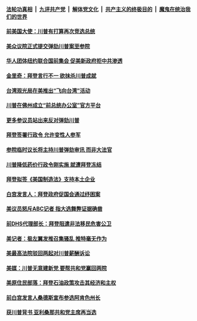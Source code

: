 

####  [法轮功真相](../../../../basic/blob/master/README.md?t=01262131) &nbsp;|&nbsp; [九评共产党](../../../../9ping.md/blob/master/README.md?t=01262131) &nbsp;|&nbsp; [解体党文化](../../../../jtdwh.md/blob/master/README.md?t=01262131)  &nbsp;|&nbsp; [共产主义的终极目的](../../../../gczydzjmd.md/blob/master/README.md?t=01262131) &nbsp;|&nbsp; [魔鬼在统治我们的世界](../../../../mgztzwmdsj.md/blob/master/README.md?t=01262131) 

#### [前美国大使：川普有打算再次竞选总统](../pages/soh6/467696.md?t=01262131) 
#### [美众议院正式提交弹劾川普案至参院](../pages/soh6/467711.md?t=01262131) 
#### [华人团体纽约联合国前集会 促美新政府拒中共渗透](../pages/soh6/467699.md?t=01262131) 
#### [金里奇：拜登言行不一 欲抹杀川普成就](../pages/soh6/467687.md?t=01262131) 
#### [台湾观光局在美推出“飞向台湾”活动](../pages/soh6/467678.md?t=01262131) 
#### [川普在佛州成立“前总统办公室”官方平台](../pages/soh6/467672.md?t=01262131) 
#### [更多参议员站出来反对弹劾川普](../pages/soh6/467630.md?t=01262131) 
#### [拜登签署行政令 允许变性人参军](../pages/soh6/467633.md?t=01262131) 
#### [参院临时议长将主持川普弹劾审讯 而非大法官 ](../pages/soh6/467636.md?t=01262131) 
#### [川普降低药价行政令刚实施 就遭拜登冻结](../pages/soh6/467609.md?t=01262131) 
#### [拜登拟签《美国制造法》支持本土企业](../pages/soh6/467597.md?t=01262131) 
#### [白宫发言人：拜登政府促国会通过纾困案](../pages/soh6/467606.md?t=01262131) 
#### [美议员怒斥ABC记者 指大选舞弊证据确凿](../pages/soh6/467588.md?t=01262131) 
#### [前DHS代理部长：拜登阻遣非法移民危害公卫](../pages/soh6/467570.md?t=01262131) 
#### [美记者：极左翼发推召集骚乱 推特毫无作为](../pages/soh6/467555.md?t=01262131) 
#### [美最高法院驳回两起对川普薪酬诉讼](../pages/soh6/467552.md?t=01262131) 
#### [美媒：川普无意建新党 要帮共和党赢回两院](../pages/soh6/467549.md?t=01262131) 
#### [美原住民部落：拜登石油政策攻击其经济和主权](../pages/soh6/467519.md?t=01262131) 
#### [前白宫发言人桑德斯宣布参选阿肯色州长](../pages/soh6/467471.md?t=01262131) 
#### [获川普背书 亚利桑那共和党主席再当选](../pages/soh6/467435.md?t=01262131) 
